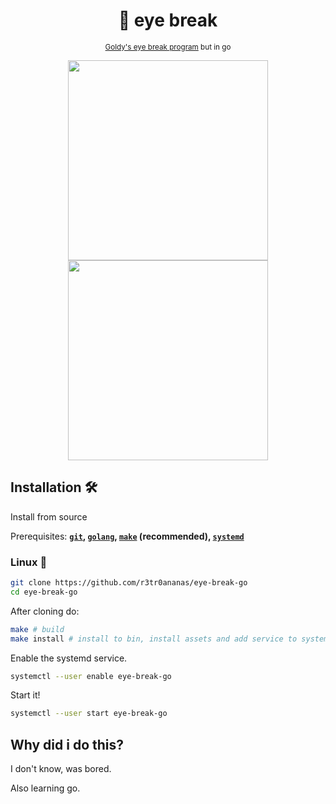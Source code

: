 <div align="center">

  # 👀 eye break
  
  <sub>[Goldy's eye break program](https://github.com/thegoldenpro/eye_break) but in go<sub>
  
  <img width="320px" src="https://github.com/r3tr0ananas/eye-break-go/assets/132799819/51f436f9-3a99-4bfc-b649-a42511183b7d">
  <img width="320px" src="https://github.com/r3tr0ananas/eye-break-go/assets/132799819/ecd921f2-4d87-43e8-b723-0ce2742a746b">

</div>

## Installation 🛠️
Install from source

Prerequisites: **[``git``](https://git-scm.com/downloads), [``golang``](https://go.dev/), [``make``](https://www.gnu.org/software/make/) (recommended), [``systemd``](https://systemd.io/)**

### Linux 🐧
```sh
git clone https://github.com/r3tr0ananas/eye-break-go
cd eye-break-go
```
After cloning do:
```sh
make # build
make install # install to bin, install assets and add service to systemd
```

Enable the systemd service.
```sh
systemctl --user enable eye-break-go
```
Start it!
```sh
systemctl --user start eye-break-go
```

## Why did i do this?

I don't know, was bored.

Also learning go.
